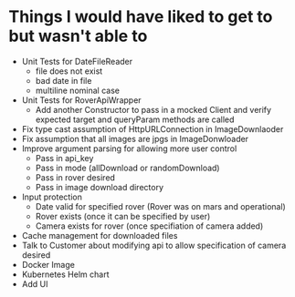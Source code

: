 # Things I would have liked to get to but wasn't able to

* Unit Tests for DateFileReader
    * file does not exist
    * bad date in file
    * multiline nominal case
* Unit Tests for RoverApiWrapper
    * Add another Constructor to pass in a mocked Client and verify expected target and queryParam methods are called
* Fix type cast assumption of HttpURLConnection in ImageDownlaoder
* Fix assumption that all images are jpgs in ImageDonwloader
* Improve argument parsing for allowing more user control
    * Pass in api_key
    * Pass in mode (allDownload or randomDownload)
    * Pass in rover desired
    * Pass in image download directory
* Input protection
    * Date valid for specified rover (Rover was on mars and operational)
    * Rover exists (once it can be specified by user)
    * Camera exists for rover (once specifiation of camera added)
* Cache management for downloaded files
* Talk to Customer about modifying api to allow specification of camera desired
* Docker Image
* Kubernetes Helm chart
* Add UI


